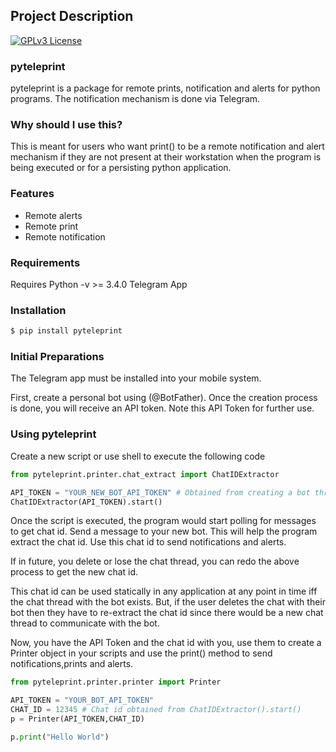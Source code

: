 ## Project Description

[![GPLv3 License](https://img.shields.io/badge/License-GPL%20v3-yellow.svg)](https://opensource.org/licenses/)


### pyteleprint

pyteleprint is a package for remote prints, notification and alerts for python programs. The notification mechanism is done via Telegram.

### Why should I use this?

This is meant for users who want print() to be a remote notification and alert mechanism if they are not present at their workstation when the program is being executed or for a persisting python application.

### Features

* Remote alerts
* Remote print
* Remote notification

### Requirements

Requires Python -v >= 3.4.0 
Telegram App

### Installation

```python
$ pip install pyteleprint
```

### Initial Preparations

The Telegram app must be installed into your mobile system.

First, create a personal bot using (@BotFather). Once the creation process is done, you will receive an API token. Note this API Token for further use.


### Using pyteleprint

Create a new script or use shell to execute the following code

```python
from pyteleprint.printer.chat_extract import ChatIDExtractor

API_TOKEN = "YOUR_NEW_BOT_API_TOKEN" # Obtained from creating a bot through BotFather
ChatIDExtractor(API_TOKEN).start()
```

Once the script is executed, the program would start polling for messages to get chat id. Send a message to your new bot. This will help the program extract the chat id. Use this chat id to send notifications and alerts.

If in future, you delete or lose the chat thread, you can redo the above process to get the new chat id.

This chat id can be used statically in any application at any point in time iff the chat thread with the bot exists. But, if the user deletes the chat with their bot then they have to re-extract the chat id since there would be a new chat thread to communicate with the bot.

Now, you have the API Token and the chat id with you, use them to create a Printer object in your scripts and use the print() method to send notifications,prints and alerts.

```python
from pyteleprint.printer.printer import Printer

API_TOKEN = "YOUR_BOT_API_TOKEN"
CHAT_ID = 12345 # Chat id obtained from ChatIDExtractor().start()
p = Printer(API_TOKEN,CHAT_ID)

p.print("Hello World")
```